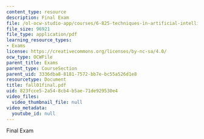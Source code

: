 ```yaml
---
content_type: resource
description: Final Exam
file: /ol-ocw-studio-app/courses/6-825-techniques-in-artificial-intelligence-sma-5504-fall-2002/823fcce52a548cb4b5ae71de929530e4_fall01final.pdf
file_size: 96921
file_type: application/pdf
learning_resource_types:
- Exams
license: https://creativecommons.org/licenses/by-nc-sa/4.0/
ocw_type: OCWFile
parent_title: Exams
parent_type: CourseSection
parent_uid: 3336dba8-8181-7572-bb7e-bc55a526d1e8
resourcetype: Document
title: fall01final.pdf
uid: 823fcce5-2a54-8cb4-b5ae-71de929530e4
video_files:
  video_thumbnail_file: null
video_metadata:
  youtube_id: null
---
```

Final Exam